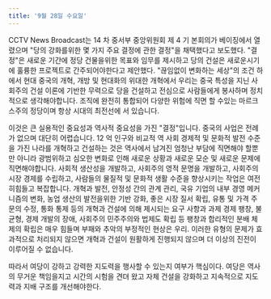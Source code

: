 ```yaml
---
title: '9월 28일 수요일'
---
```

CCTV News Broadcast는 14 차 중서부 중앙위원회 제 4 기 본회의가 베이징에서 열렸으며 "당의 강화를위한 몇 가지 주요 결정에 관한 결정"을 채택했다고 보도했다. "결정"은 새로운 기간에 정당 건물을위한 목표와 임무를 제시하고 당의 건설은 새로운시기에 훌륭한 프로젝트로 간주되어야한다고 제안했다. "끊임없이 변화하는 세상"의 조건 하에서 현대 중국의 개혁, 개방 및 현대화의 위대한 개혁에서 우리는 중국 특성을 지닌 사회주의 건설 이론에 기반한 무력으로 당을 건설하고 전심으로 사람들에게 봉사하며 정치적으로 생각해야합니다. 조직에 완전히 통합되어 다양한 위험에 직면 할 수있는 마르크스주의 정당이며 항상 시대의 최전선에 서 있습니다.

이것은 큰 실용적인 중요성과 역사적 중요성을 가진 "결정"입니다. 중국의 사업은 전례가 없으며 대단히 어렵습니다. 12 억 인구와 비교적 역 사회 경제적 및 문화적 발전 수준을 가진 나라를 개혁하고 건설하는 것은 역사에서 남겨진 엄청난 부담에 직면해야 할뿐만 아니라 광범위하고 심오한 변화로 인해 새로운 상황과 새로운 모순 및 새로운 문제에 직면해야합니다. 사회적 생산성을 개발하고, 사회주의 영적 문명을 개발하고, 사회주의 시장 경제를 수립하고, 사람들의 물질적 및 문화적 생활 수준을 향상시키는 작업은 여전히 ​​힘들고 복잡합니다. 개혁과 발전, 안정성 간의 관계 관리, 국유 기업의 내부 경영 메커니즘의 변화, 농업 생산의 발전을위한 기반 강화, 좋은 시장 질서 확립, 유통 및 가격 주문의 수정, 통화 통제 등의 개혁과 건설에 의해 제시되는 요구 사항과 과제 경제 팽창, 불균형, 경제 개발의 장애, 사회주의 민주주의와 법제도 확립 등 팽창과 합리적인 분배 체제의 확립은 매우 힘들며 부패와 추악의 부정적인 현상은 우리. 이러한 유형의 문제가 효과적으로 처리되지 않으면 개혁과 건설이 원활하게 진행되지 않으며 더 이상의 진전이 이루어질 수 없습니다.

따라서 여당이 강하고 강력한 지도력을 행사할 수 있는지 여부가 핵심이다. 여당은 역사의 무거운 책임을지고 시간의 시험을 견뎌 왔고 자체 건설을 강화하고 지속적으로 지도력과 지배 구조를 개선해야한다.

